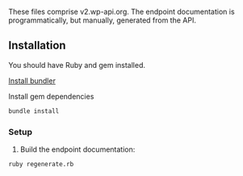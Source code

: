 These files comprise v2.wp-api.org. The endpoint documentation is programmatically, but manually, generated from the API.

## Installation

You should have Ruby and gem installed.

[Install bundler](https://github.com/bundler/bundler/#installation-and-usage)

Install gem dependencies

```bash
bundle install
```

### Setup

1. Build the endpoint documentation:

```bash
ruby regenerate.rb
```
